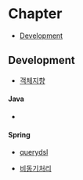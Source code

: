 # Chapter
- [Development](#Development)

## Development

- [객체지향](https://github.com/jeongyoon05/Study/blob/main/SOLID.md)

#### Java

- 

#### Spring

- [querydsl](https://github.com/jeongyoon05/Study/tree/main/querydsl)

- [비동기처리](https://github.com/jeongyoon05/Study/tree/main/%EB%B9%84%EB%8F%99%EA%B8%B0%EC%B2%98%EB%A6%AC)

  


